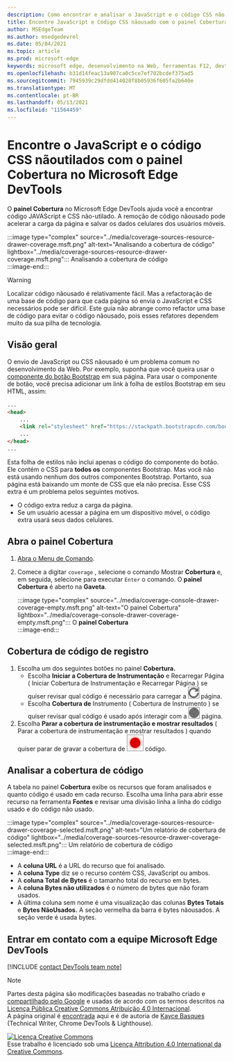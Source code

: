 ```yaml
---
description: Como encontrar e analisar o JavaScript e o código CSS não Microsoft Edge DevTools.
title: Encontre JavaScript e Código CSS nãousado com o painel Cobertura no Microsoft Edge DevTools
author: MSEdgeTeam
ms.author: msedgedevrel
ms.date: 05/04/2021
ms.topic: article
ms.prod: microsoft-edge
keywords: microsoft edge, desenvolvimento na Web, ferramentas F12, devtools
ms.openlocfilehash: b31d14feac13a907ca0c5ce7ef702bcdef375ad5
ms.sourcegitcommit: 7945939c29dfdd414020f8b05936f605fa2b640e
ms.translationtype: MT
ms.contentlocale: pt-BR
ms.lasthandoff: 05/13/2021
ms.locfileid: "11564459"
---
```

<!-- Copyright Kayce Basques 

   Licensed under the Apache License, Version 2.0 (the "License");
   you may not use this file except in compliance with the License.
   You may obtain a copy of the License at

       https://www.apache.org/licenses/LICENSE-2.0

   Unless required by applicable law or agreed to in writing, software
   distributed under the License is distributed on an "AS IS" BASIS,
   WITHOUT WARRANTIES OR CONDITIONS OF ANY KIND, either express or implied.
   See the License for the specific language governing permissions and
   limitations under the License.  -->
# <a name="find-unused-javascript-and-css-code-with-the-coverage-panel-in-microsoft-edge-devtools"></a>Encontre o JavaScript e o código CSS nãoutilados com o painel Cobertura no Microsoft Edge DevTools  

O **painel Cobertura** no Microsoft Edge DevTools ajuda você a encontrar código JAVAScript e CSS não-utilado.  A remoção de código nãousado pode acelerar a carga da página e salvar os dados celulares dos usuários móveis.  

:::image type="complex" source="../media/coverage-sources-resource-drawer-coverage.msft.png" alt-text="Analisando a cobertura de código" lightbox="../media/coverage-sources-resource-drawer-coverage.msft.png":::
   Analisando a cobertura de código  
:::image-end:::  

> [!WARNING]
> Localizar código nãousado é relativamente fácil.  Mas a refactoração de uma base de código para que cada página só envia o JavaScript e CSS necessários pode ser difícil.  Este guia não abrange como refactor uma base de código para evitar o código nãousado, pois esses refatores dependem muito da sua pilha de tecnologia.  

## <a name="overview"></a>Visão geral  

O envio de JavaScript ou CSS nãousado é um problema comum no desenvolvimento da Web.  Por exemplo, suponha que você queira usar o [componente do botão Bootstrap][BootstrapButtons] em sua página.  Para usar o componente de botão, você precisa adicionar um link à folha de estilos Bootstrap em seu HTML, assim:  

```html
...
<head>
    ...
    <link rel="stylesheet" href="https://stackpath.bootstrapcdn.com/bootstrap/4.3.1/css/bootstrap.min.css" integrity="sha384-ggOyR0iXCbMQv3Xipma34MD+dH/1fQ784/j6cY/iJTQUOhcWr7x9JvoRxT2MZw1T" crossorigin="anonymous">
    ...
</head>
...
```  

Esta folha de estilos não inclui apenas o código do componente do botão.  Ele contém o CSS para **todos os** componentes Bootstrap.  Mas você não está usando nenhum dos outros componentes Bootstrap.  Portanto, sua página está baixando um monte de CSS que ela não precisa.  Esse CSS extra é um problema pelos seguintes motivos.  

*   O código extra reduz a carga da página.  <!--Navigate to [Render-Blocking CSS][render].  -->  
*   Se um usuário acessar a página em um dispositivo móvel, o código extra usará seus dados celulares.  
    
<!--[render]: /web/fundamentals/performance/critical-rendering-path/render-blocking-css  -->  

## <a name="open-the-coverage-panel"></a>Abra o painel Cobertura  

1.  [Abra o Menu de Comando][DevToolsCommandMenu].  
1.  Comece a digitar `coverage` , selecione o comando Mostrar **Cobertura** e, em seguida, selecione para executar `Enter` o comando.  O **painel Cobertura** é aberto na **Gaveta**.  

    :::image type="complex" source="../media/coverage-console-drawer-coverage-empty.msft.png" alt-text="O painel Cobertura" lightbox="../media/coverage-console-drawer-coverage-empty.msft.png":::
       O **painel Cobertura**  
    :::image-end:::  
    
## <a name="record-code-coverage"></a>Cobertura de código de registro  

1.  Escolha um dos seguintes botões no painel **Cobertura.**  
    *   Escolha **Iniciar a Cobertura de Instrumentação** e Recarregar Página \( Iniciar Cobertura de Instrumentação e Recarregar Página \) se quiser revisar qual código é necessário para carregar a ![ ](../media/reload-icon.msft.png) página.  
    *   Escolha **Cobertura de** Instrumento \( Cobertura de Instrumento \) se quiser revisar qual código é usado após interagir com a ![ ](../media/record-icon.msft.png) página.  
1.  Escolha **Parar a cobertura de instrumentação e mostrar resultados** \( Parar a cobertura de instrumentação e mostrar resultados \) quando quiser parar de gravar a cobertura de ![ ](../media/stop-icon.msft.png) código.  
    
## <a name="analyze-code-coverage"></a>Analisar a cobertura de código  

A tabela no painel **Cobertura** exibe os recursos que foram analisados e quanto código é usado em cada recurso.  Escolha uma linha para abrir esse recurso na ferramenta **Fontes** e revisar uma divisão linha a linha do código usado e do código não usado.  

:::image type="complex" source="../media/coverage-sources-resource-drawer-coverage-selected.msft.png" alt-text="Um relatório de cobertura de código" lightbox="../media/coverage-sources-resource-drawer-coverage-selected.msft.png":::
   Um relatório de cobertura de código  
:::image-end:::  

*   A **coluna URL** é a URL do recurso que foi analisado.  
*   A **coluna Type** diz se o recurso contém CSS, JavaScript ou ambos.  
*   A **coluna Total de Bytes** é o tamanho total do recurso em bytes.  
*   A **coluna Bytes não utilizados** é o número de bytes que não foram usados.  
*   A última coluna sem nome é uma visualização das colunas **Bytes Totais** e **Bytes NãoUsados.**  A seção vermelha da barra é bytes nãousados.  A seção verde é usada bytes.  
    
## <a name="getting-in-touch-with-the-microsoft-edge-devtools-team"></a>Entrar em contato com a equipe Microsoft Edge DevTools  

[!INCLUDE [contact DevTools team note](../includes/contact-devtools-team-note.md)]  

<!-- links -->  

[DevToolsCommandMenu]: ../command-menu/index.md "Execute comandos com o menu Microsoft Edge DevTools Command | Microsoft Docs"  

[BootstrapButtons]: https://getbootstrap.com/docs/4.3/components/buttons "Botões - Bootstrap"  

> [!NOTE]
> Partes desta página são modificações baseadas no trabalho criado e [compartilhado pelo Google][GoogleSitePolicies] e usadas de acordo com os termos descritos na [Licença Pública Creative Commons Atribuição 4.0 Internacional][CCA4IL].  
> A página original é [encontrada](https://developers.google.com/web/tools/chrome-devtools/coverage/index) aqui e é de autoria de [Kayce Basques][KayceBasques] \(Technical Writer, Chrome DevTools \& Lighthouse\).  

[![Licença Creative Commons][CCby4Image]][CCA4IL]  
Esse trabalho é licenciado sob uma [Licença Attribution 4.0 International da Creative Commons][CCA4IL].  

[CCA4IL]: https://creativecommons.org/licenses/by/4.0  
[CCby4Image]: https://i.creativecommons.org/l/by/4.0/88x31.png  
[GoogleSitePolicies]: https://developers.google.com/terms/site-policies  
[KayceBasques]: https://developers.google.com/web/resources/contributors#kayce-basques  
